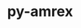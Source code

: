 ---
title: "py-amrex"
layout: cache
categories: [package, develop]
meta: {"compilers": ["gcc@11.4.0", "gcc@9.4.0", "intel-oneapi-compilers@2024.2.1"], "num_specs": 76, "num_specs_by_stack": {"e4s": 26, "e4s-neoverse-v2": 28, "e4s-neoverse_v1": 8, "e4s-oneapi": 12, "e4s-power": 2, "root": 76}, "oss": ["ubuntu20.04", "ubuntu22.04"], "platforms": ["linux"], "stacks": ["e4s", "e4s-neoverse-v2", "e4s-neoverse_v1", "e4s-oneapi", "e4s-power", "root"], "targets": ["neoverse_v1", "neoverse_v2", "ppc64le", "x86_64_v3"], "versions": ["24.10", "25.03", "25.04"]}
spec_details: [{"compiler": "gcc@11.4.0", "hash": "2bm5poe45c3eguzdxz4rxnfadzu52hrv", "os": "ubuntu22.04", "platform": "linux", "size": "-", "stacks": ["e4s-neoverse_v1", "root"], "target": "neoverse_v1", "variants": ["build_system=cmake", "build_type=Release", "~cuda", "dimensions:=1,2,3", "generator=make", "+ipo", "+mpi", "+openmp", "precision=double", "~rocm", "~sycl", "~tiny_profile"], "versions": ["24.10"]}, {"compiler": "gcc@11.4.0", "hash": "2nsafdk2lbs7h4a5dvxkfwgx6raiqool", "os": "ubuntu22.04", "platform": "linux", "size": "-", "stacks": ["e4s", "root"], "target": "x86_64_v3", "variants": ["build_system=cmake", "build_type=Release", "~cuda", "dimensions:=1,2,3", "generator=make", "+ipo", "+mpi", "~openmp", "precision=double", "~rocm", "~sycl", "~tiny_profile"], "versions": ["25.03"]}, {"compiler": "gcc@11.4.0", "hash": "2wywpkmu3fy2ept3wbm6nfadkyjlmrz4", "os": "ubuntu22.04", "platform": "linux", "size": "-", "stacks": ["e4s", "root"], "target": "x86_64_v3", "variants": ["build_system=cmake", "build_type=Release", "~cuda", "dimensions:=1,2,3", "generator=make", "+ipo", "+mpi", "~openmp", "precision=double", "~rocm", "~sycl", "~tiny_profile"], "versions": ["25.03"]}, {"compiler": "intel-oneapi-compilers@2024.2.1", "hash": "32qkqbmhxja53t3dbl6m6aqbgnbosgej", "os": "ubuntu22.04", "platform": "linux", "size": "-", "stacks": ["e4s-oneapi", "root"], "target": "x86_64_v3", "variants": ["build_system=cmake", "build_type=Release", "~cuda", "dimensions:=1,2,3", "generator=make", "~ipo", "+mpi", "~openmp", "precision=double", "~rocm", "+sycl", "~tiny_profile"], "versions": ["25.03"]}, {"compiler": "gcc@11.4.0", "hash": "3bffwfu7dciz3k4tq4zmmxdvqsomnsjz", "os": "ubuntu22.04", "platform": "linux", "size": "-", "stacks": ["e4s-neoverse_v1", "root"], "target": "neoverse_v1", "variants": ["build_system=cmake", "build_type=Release", "~cuda", "dimensions:=1,2,3", "generator=make", "+ipo", "+mpi", "+openmp", "precision=double", "~rocm", "~sycl", "~tiny_profile"], "versions": ["24.10"]}, {"compiler": "gcc@11.4.0", "hash": "3rxtyxwb7cby6gvnbk7a7zn4kiboti76", "os": "ubuntu22.04", "platform": "linux", "size": "-", "stacks": ["e4s-neoverse-v2", "root"], "target": "neoverse_v2", "variants": ["build_system=cmake", "build_type=Release", "~cuda", "dimensions:=1,2,3", "generator=make", "+ipo", "+mpi", "+openmp", "precision=double", "~rocm", "~sycl", "~tiny_profile"], "versions": ["25.03"]}, {"compiler": "gcc@11.4.0", "hash": "43kem2zdhxdqwb6vncltsabsgn7562ft", "os": "ubuntu22.04", "platform": "linux", "size": "-", "stacks": ["e4s-neoverse-v2", "root"], "target": "neoverse_v2", "variants": ["build_system=cmake", "build_type=Release", "~cuda", "dimensions:=1,2,3", "generator=make", "+ipo", "+mpi", "~openmp", "precision=double", "~rocm", "~sycl", "~tiny_profile"], "versions": ["25.03"]}, {"compiler": "gcc@11.4.0", "hash": "457izluigvdbu7fxl5qetrstwdpm74ad", "os": "ubuntu22.04", "platform": "linux", "size": "-", "stacks": ["e4s-neoverse-v2", "root"], "target": "neoverse_v2", "variants": ["build_system=cmake", "build_type=Release", "~cuda", "dimensions:=1,2,3", "generator=make", "+ipo", "+mpi", "~openmp", "precision=double", "~rocm", "~sycl", "~tiny_profile"], "versions": ["25.03"]}, {"compiler": "gcc@11.4.0", "hash": "4erkw2hjzggpnlq66nvebeeskvnm6z3p", "os": "ubuntu22.04", "platform": "linux", "size": "-", "stacks": ["e4s-neoverse-v2", "root"], "target": "neoverse_v2", "variants": ["build_system=cmake", "build_type=Release", "~cuda", "dimensions:=1,2,3", "generator=make", "+ipo", "+mpi", "+openmp", "precision=double", "~rocm", "~sycl", "~tiny_profile"], "versions": ["25.03"]}, {"compiler": "gcc@11.4.0", "hash": "4ij34rui3hbrrwakmrzluvkm3b5st2zi", "os": "ubuntu22.04", "platform": "linux", "size": "-", "stacks": ["e4s-neoverse-v2", "root"], "target": "neoverse_v2", "variants": ["build_system=cmake", "build_type=Release", "~cuda", "dimensions:=1,2,3", "generator=make", "+ipo", "+mpi", "+openmp", "precision=double", "~rocm", "~sycl", "~tiny_profile"], "versions": ["25.03"]}, {"compiler": "gcc@11.4.0", "hash": "4jxs4ek6y7xhgacenl4zfijebrfiheiu", "os": "ubuntu22.04", "platform": "linux", "size": "-", "stacks": ["e4s-neoverse-v2", "root"], "target": "neoverse_v2", "variants": ["build_system=cmake", "build_type=Release", "~cuda", "dimensions:=1,2,3", "generator=make", "+ipo", "+mpi", "+openmp", "precision=double", "~rocm", "~sycl", "~tiny_profile"], "versions": ["25.03"]}, {"compiler": "gcc@9.4.0", "hash": "52id34eg4a4ztyacfvxgfixvbbvnbtu2", "os": "ubuntu20.04", "platform": "linux", "size": "-", "stacks": ["e4s-power", "root"], "target": "ppc64le", "variants": ["build_system=cmake", "build_type=Release", "~cuda", "dimensions:=1,2,3", "generator=make", "+ipo", "+mpi", "~openmp", "precision=double", "~rocm", "~sycl", "~tiny_profile"], "versions": ["24.10"]}, {"compiler": "gcc@11.4.0", "hash": "5bz5svs7njss4qi6a6y724jzx64iwh4e", "os": "ubuntu22.04", "platform": "linux", "size": "-", "stacks": ["e4s", "root"], "target": "x86_64_v3", "variants": ["build_system=cmake", "build_type=Release", "~cuda", "dimensions:=1,2,3", "generator=make", "+ipo", "+mpi", "~openmp", "precision=double", "~rocm", "~sycl", "~tiny_profile"], "versions": ["25.03"]}, {"compiler": "gcc@11.4.0", "hash": "5k44sccftzfgwwlt443aenlpkt5rn6yu", "os": "ubuntu22.04", "platform": "linux", "size": "-", "stacks": ["e4s", "root"], "target": "x86_64_v3", "variants": ["build_system=cmake", "build_type=Release", "~cuda", "dimensions:=1,2,3", "generator=make", "+ipo", "+mpi", "+openmp", "precision=double", "~rocm", "~sycl", "~tiny_profile"], "versions": ["25.04"]}, {"compiler": "gcc@11.4.0", "hash": "66y3mh7jwj5r4l24tab7bekc6pe7qn2h", "os": "ubuntu22.04", "platform": "linux", "size": "-", "stacks": ["e4s-neoverse-v2", "root"], "target": "neoverse_v2", "variants": ["build_system=cmake", "build_type=Release", "~cuda", "dimensions:=1,2,3", "generator=make", "+ipo", "+mpi", "~openmp", "precision=double", "~rocm", "~sycl", "~tiny_profile"], "versions": ["25.03"]}, {"compiler": "intel-oneapi-compilers@2024.2.1", "hash": "6mn7wrix3dctgicgc2sz6pfkwzjhbrza", "os": "ubuntu22.04", "platform": "linux", "size": "-", "stacks": ["e4s-oneapi", "root"], "target": "x86_64_v3", "variants": ["build_system=cmake", "build_type=Release", "~cuda", "dimensions:=1,2,3", "generator=make", "~ipo", "+mpi", "~openmp", "precision=double", "~rocm", "+sycl", "~tiny_profile"], "versions": ["25.03"]}, {"compiler": "gcc@11.4.0", "hash": "7s5buonq6uge46jrdaniinle7wbvyqim", "os": "ubuntu22.04", "platform": "linux", "size": "-", "stacks": ["e4s-neoverse_v1", "root"], "target": "neoverse_v1", "variants": ["build_system=cmake", "build_type=Release", "~cuda", "dimensions:=1,2,3", "generator=make", "+ipo", "+mpi", "~openmp", "precision=double", "~rocm", "~sycl", "~tiny_profile"], "versions": ["24.10"]}, {"compiler": "gcc@11.4.0", "hash": "7t5yhifcwbd2nvwkpogmxmzaxr6loywo", "os": "ubuntu22.04", "platform": "linux", "size": "-", "stacks": ["e4s", "root"], "target": "x86_64_v3", "variants": ["build_system=cmake", "build_type=Release", "~cuda", "dimensions:=1,2,3", "generator=make", "+ipo", "+mpi", "+openmp", "precision=double", "~rocm", "~sycl", "~tiny_profile"], "versions": ["25.03"]}, {"compiler": "gcc@11.4.0", "hash": "afqibwapsaeocayluv4wmyzt4f67bbmb", "os": "ubuntu22.04", "platform": "linux", "size": "-", "stacks": ["e4s-neoverse_v1", "root"], "target": "neoverse_v1", "variants": ["build_system=cmake", "build_type=Release", "~cuda", "dimensions:=1,2,3", "generator=make", "+ipo", "+mpi", "~openmp", "precision=double", "~rocm", "~sycl", "~tiny_profile"], "versions": ["24.10"]}, {"compiler": "gcc@11.4.0", "hash": "aqettkseuad5b74xwlesiavces5yo2xt", "os": "ubuntu22.04", "platform": "linux", "size": "-", "stacks": ["e4s", "root"], "target": "x86_64_v3", "variants": ["build_system=cmake", "build_type=Release", "~cuda", "dimensions:=1,2,3", "generator=make", "+ipo", "+mpi", "+openmp", "precision=double", "~rocm", "~sycl", "~tiny_profile"], "versions": ["25.03"]}, {"compiler": "gcc@11.4.0", "hash": "b5ma7pfitkw55rb4ygad5bdfu3g4el3o", "os": "ubuntu22.04", "platform": "linux", "size": "-", "stacks": ["e4s-neoverse-v2", "root"], "target": "neoverse_v2", "variants": ["build_system=cmake", "build_type=Release", "~cuda", "dimensions:=1,2,3", "generator=make", "+ipo", "+mpi", "+openmp", "precision=double", "~rocm", "~sycl", "~tiny_profile"], "versions": ["25.04"]}, {"compiler": "gcc@11.4.0", "hash": "bg6ekxlpwikjbhoka4d7vpw5xtv3lolp", "os": "ubuntu22.04", "platform": "linux", "size": "-", "stacks": ["e4s", "root"], "target": "x86_64_v3", "variants": ["build_system=cmake", "build_type=Release", "~cuda", "dimensions:=1,2,3", "generator=make", "+ipo", "+mpi", "~openmp", "precision=double", "~rocm", "~sycl", "~tiny_profile"], "versions": ["25.03"]}, {"compiler": "gcc@9.4.0", "hash": "cbjwph6kdhha7s2kvvzp2ek5tjag55r5", "os": "ubuntu20.04", "platform": "linux", "size": "-", "stacks": ["e4s-power", "root"], "target": "ppc64le", "variants": ["build_system=cmake", "build_type=Release", "~cuda", "dimensions:=1,2,3", "generator=make", "+ipo", "+mpi", "+openmp", "precision=double", "~rocm", "~sycl", "~tiny_profile"], "versions": ["24.10"]}, {"compiler": "gcc@11.4.0", "hash": "cm3csb3jh4dolrhx3ywqzcuhx4cqnxve", "os": "ubuntu22.04", "platform": "linux", "size": "-", "stacks": ["e4s", "root"], "target": "x86_64_v3", "variants": ["build_system=cmake", "build_type=Release", "~cuda", "dimensions:=1,2,3", "generator=make", "+ipo", "+mpi", "~openmp", "precision=double", "~rocm", "~sycl", "~tiny_profile"], "versions": ["25.03"]}, {"compiler": "gcc@11.4.0", "hash": "cnavbze5vpf5igdytml4nezbo5nludrm", "os": "ubuntu22.04", "platform": "linux", "size": "-", "stacks": ["e4s-neoverse-v2", "root"], "target": "neoverse_v2", "variants": ["build_system=cmake", "build_type=Release", "~cuda", "dimensions:=1,2,3", "generator=make", "+ipo", "+mpi", "~openmp", "precision=double", "~rocm", "~sycl", "~tiny_profile"], "versions": ["25.04"]}, {"compiler": "gcc@11.4.0", "hash": "crz7dpqyyb4cofw5uii4yxsnnhs5feqq", "os": "ubuntu22.04", "platform": "linux", "size": "-", "stacks": ["e4s", "root"], "target": "x86_64_v3", "variants": ["build_system=cmake", "build_type=Release", "~cuda", "dimensions:=1,2,3", "generator=make", "+ipo", "+mpi", "~openmp", "precision=double", "~rocm", "~sycl", "~tiny_profile"], "versions": ["25.04"]}, {"compiler": "gcc@11.4.0", "hash": "dhk3ymjby3n776momy532ih5e4ucxxbp", "os": "ubuntu22.04", "platform": "linux", "size": "-", "stacks": ["e4s", "root"], "target": "x86_64_v3", "variants": ["build_system=cmake", "build_type=Release", "~cuda", "dimensions:=1,2,3", "generator=make", "+ipo", "+mpi", "+openmp", "precision=double", "~rocm", "~sycl", "~tiny_profile"], "versions": ["25.03"]}, {"compiler": "gcc@11.4.0", "hash": "du7nkk7a2jctaz3dmfbes4a3bb37yunz", "os": "ubuntu22.04", "platform": "linux", "size": "-", "stacks": ["e4s", "root"], "target": "x86_64_v3", "variants": ["build_system=cmake", "build_type=Release", "~cuda", "dimensions:=1,2,3", "generator=make", "+ipo", "+mpi", "+openmp", "precision=double", "~rocm", "~sycl", "~tiny_profile"], "versions": ["25.03"]}, {"compiler": "intel-oneapi-compilers@2024.2.1", "hash": "fmorqcnwva4pzc6cg2gl6aac73elysyy", "os": "ubuntu22.04", "platform": "linux", "size": "-", "stacks": ["e4s-oneapi", "root"], "target": "x86_64_v3", "variants": ["build_system=cmake", "build_type=Release", "~cuda", "dimensions:=1,2,3", "generator=make", "~ipo", "+mpi", "~openmp", "precision=double", "~rocm", "~sycl", "~tiny_profile"], "versions": ["25.03"]}, {"compiler": "gcc@11.4.0", "hash": "frpb6bn5yjqhlcel36t6vwm7cn7q7mcz", "os": "ubuntu22.04", "platform": "linux", "size": "-", "stacks": ["e4s-neoverse-v2", "root"], "target": "neoverse_v2", "variants": ["build_system=cmake", "build_type=Release", "~cuda", "dimensions:=1,2,3", "generator=make", "+ipo", "+mpi", "~openmp", "precision=double", "~rocm", "~sycl", "~tiny_profile"], "versions": ["25.04"]}, {"compiler": "gcc@11.4.0", "hash": "gjb6cakc3ey35at7yrucf4k6aegqzsro", "os": "ubuntu22.04", "platform": "linux", "size": "-", "stacks": ["e4s-neoverse-v2", "root"], "target": "neoverse_v2", "variants": ["build_system=cmake", "build_type=Release", "~cuda", "dimensions:=1,2,3", "generator=make", "+ipo", "+mpi", "~openmp", "precision=double", "~rocm", "~sycl", "~tiny_profile"], "versions": ["25.03"]}, {"compiler": "gcc@11.4.0", "hash": "gldzghiw3fvh3a7ytugoxc22424mvjl4", "os": "ubuntu22.04", "platform": "linux", "size": "-", "stacks": ["e4s-neoverse_v1", "root"], "target": "neoverse_v1", "variants": ["build_system=cmake", "build_type=Release", "~cuda", "dimensions:=1,2,3", "generator=make", "+ipo", "+mpi", "+openmp", "precision=double", "~rocm", "~sycl", "~tiny_profile"], "versions": ["24.10"]}, {"compiler": "gcc@11.4.0", "hash": "gxkp5donxh5exugglbsifo3kxe72fz77", "os": "ubuntu22.04", "platform": "linux", "size": "-", "stacks": ["e4s", "root"], "target": "x86_64_v3", "variants": ["build_system=cmake", "build_type=Release", "~cuda", "dimensions:=1,2,3", "generator=make", "+ipo", "+mpi", "~openmp", "precision=double", "~rocm", "~sycl", "~tiny_profile"], "versions": ["25.04"]}, {"compiler": "gcc@11.4.0", "hash": "h6qe45k36bggbbkvs3g64g464vz22kyz", "os": "ubuntu22.04", "platform": "linux", "size": "-", "stacks": ["e4s-neoverse-v2", "root"], "target": "neoverse_v2", "variants": ["build_system=cmake", "build_type=Release", "~cuda", "dimensions:=1,2,3", "generator=make", "+ipo", "+mpi", "+openmp", "precision=double", "~rocm", "~sycl", "~tiny_profile"], "versions": ["25.03"]}, {"compiler": "gcc@11.4.0", "hash": "hlp3rikqpmiqmrjylqwis35ceup3gg2s", "os": "ubuntu22.04", "platform": "linux", "size": "-", "stacks": ["e4s", "root"], "target": "x86_64_v3", "variants": ["build_system=cmake", "build_type=Release", "~cuda", "dimensions:=1,2,3", "generator=make", "+ipo", "+mpi", "+openmp", "precision=double", "~rocm", "~sycl", "~tiny_profile"], "versions": ["25.03"]}, {"compiler": "gcc@11.4.0", "hash": "hqdalrwdnplkelba6rfcvyttwb3b7ncb", "os": "ubuntu22.04", "platform": "linux", "size": "-", "stacks": ["e4s-neoverse-v2", "root"], "target": "neoverse_v2", "variants": ["build_system=cmake", "build_type=Release", "~cuda", "dimensions:=1,2,3", "generator=make", "+ipo", "+mpi", "~openmp", "precision=double", "~rocm", "~sycl", "~tiny_profile"], "versions": ["25.03"]}, {"compiler": "gcc@11.4.0", "hash": "iart4ycagzchhs2fuzk6lwup6e2taibj", "os": "ubuntu22.04", "platform": "linux", "size": "-", "stacks": ["e4s", "root"], "target": "x86_64_v3", "variants": ["build_system=cmake", "build_type=Release", "~cuda", "dimensions:=1,2,3", "generator=make", "+ipo", "+mpi", "+openmp", "precision=double", "~rocm", "~sycl", "~tiny_profile"], "versions": ["25.03"]}, {"compiler": "intel-oneapi-compilers@2024.2.1", "hash": "ik3kxlv5p62jkrtwnd24ysvmd5jvooqk", "os": "ubuntu22.04", "platform": "linux", "size": "-", "stacks": ["e4s-oneapi", "root"], "target": "x86_64_v3", "variants": ["build_system=cmake", "build_type=Release", "~cuda", "dimensions:=1,2,3", "generator=make", "~ipo", "+mpi", "~openmp", "precision=double", "~rocm", "+sycl", "~tiny_profile"], "versions": ["25.03"]}, {"compiler": "gcc@11.4.0", "hash": "isosugaf7lifwxffmna4jh3bmnekht7z", "os": "ubuntu22.04", "platform": "linux", "size": "-", "stacks": ["e4s-neoverse-v2", "root"], "target": "neoverse_v2", "variants": ["build_system=cmake", "build_type=Release", "~cuda", "dimensions:=1,2,3", "generator=make", "+ipo", "+mpi", "+openmp", "precision=double", "~rocm", "~sycl", "~tiny_profile"], "versions": ["25.04"]}, {"compiler": "gcc@11.4.0", "hash": "iuphh6nnrlv2klfh5bwpktlvz73aohkh", "os": "ubuntu22.04", "platform": "linux", "size": "-", "stacks": ["e4s-neoverse_v1", "root"], "target": "neoverse_v1", "variants": ["build_system=cmake", "build_type=Release", "~cuda", "dimensions:=1,2,3", "generator=make", "+ipo", "+mpi", "~openmp", "precision=double", "~rocm", "~sycl", "~tiny_profile"], "versions": ["24.10"]}, {"compiler": "gcc@11.4.0", "hash": "ixalxcfb3kbcrko3zuietm5ykxlzichq", "os": "ubuntu22.04", "platform": "linux", "size": "-", "stacks": ["e4s-neoverse-v2", "root"], "target": "neoverse_v2", "variants": ["build_system=cmake", "build_type=Release", "~cuda", "dimensions:=1,2,3", "generator=make", "+ipo", "+mpi", "~openmp", "precision=double", "~rocm", "~sycl", "~tiny_profile"], "versions": ["25.03"]}, {"compiler": "gcc@11.4.0", "hash": "izq6erhdik3525v5kyzon37makeykvh2", "os": "ubuntu22.04", "platform": "linux", "size": "-", "stacks": ["e4s", "root"], "target": "x86_64_v3", "variants": ["build_system=cmake", "build_type=Release", "~cuda", "dimensions:=1,2,3", "generator=make", "+ipo", "+mpi", "~openmp", "precision=double", "~rocm", "~sycl", "~tiny_profile"], "versions": ["25.03"]}, {"compiler": "gcc@11.4.0", "hash": "jcfw5p7t7ekhrtg7w237uo3g5lf5jkoy", "os": "ubuntu22.04", "platform": "linux", "size": "-", "stacks": ["e4s", "root"], "target": "x86_64_v3", "variants": ["build_system=cmake", "build_type=Release", "~cuda", "dimensions:=1,2,3", "generator=make", "+ipo", "+mpi", "+openmp", "precision=double", "~rocm", "~sycl", "~tiny_profile"], "versions": ["25.03"]}, {"compiler": "gcc@11.4.0", "hash": "jlpg2ujf344puzdtch5ugz2wt4yksu6w", "os": "ubuntu22.04", "platform": "linux", "size": "-", "stacks": ["e4s", "root"], "target": "x86_64_v3", "variants": ["build_system=cmake", "build_type=Release", "~cuda", "dimensions:=1,2,3", "generator=make", "+ipo", "+mpi", "+openmp", "precision=double", "~rocm", "~sycl", "~tiny_profile"], "versions": ["25.03"]}, {"compiler": "intel-oneapi-compilers@2024.2.1", "hash": "jy5zyopftcntn36zaufozhiwiwfau5ph", "os": "ubuntu22.04", "platform": "linux", "size": "-", "stacks": ["e4s-oneapi", "root"], "target": "x86_64_v3", "variants": ["build_system=cmake", "build_type=Release", "~cuda", "dimensions:=1,2,3", "generator=make", "~ipo", "+mpi", "~openmp", "precision=double", "~rocm", "~sycl", "~tiny_profile"], "versions": ["25.03"]}, {"compiler": "gcc@11.4.0", "hash": "jypwvpybcimisq3vkzdyghrpu4ipydg6", "os": "ubuntu22.04", "platform": "linux", "size": "-", "stacks": ["e4s", "root"], "target": "x86_64_v3", "variants": ["build_system=cmake", "build_type=Release", "~cuda", "dimensions:=1,2,3", "generator=make", "+ipo", "+mpi", "~openmp", "precision=double", "~rocm", "~sycl", "~tiny_profile"], "versions": ["25.03"]}, {"compiler": "gcc@11.4.0", "hash": "knykx3xdmt6rll2zaz4vnhehha5z66og", "os": "ubuntu22.04", "platform": "linux", "size": "-", "stacks": ["e4s-neoverse-v2", "root"], "target": "neoverse_v2", "variants": ["build_system=cmake", "build_type=Release", "~cuda", "dimensions:=1,2,3", "generator=make", "+ipo", "+mpi", "~openmp", "precision=double", "~rocm", "~sycl", "~tiny_profile"], "versions": ["25.04"]}, {"compiler": "intel-oneapi-compilers@2024.2.1", "hash": "m7iihusmajnapli7z6pxh2gs4rssoc6x", "os": "ubuntu22.04", "platform": "linux", "size": "-", "stacks": ["e4s-oneapi", "root"], "target": "x86_64_v3", "variants": ["build_system=cmake", "build_type=Release", "~cuda", "dimensions:=1,2,3", "generator=make", "~ipo", "+mpi", "~openmp", "precision=double", "~rocm", "+sycl", "~tiny_profile"], "versions": ["25.03"]}, {"compiler": "gcc@11.4.0", "hash": "mas3cq4h3wnqp5bycebzxim7n4iqv6eo", "os": "ubuntu22.04", "platform": "linux", "size": "-", "stacks": ["e4s-neoverse-v2", "root"], "target": "neoverse_v2", "variants": ["build_system=cmake", "build_type=Release", "~cuda", "dimensions:=1,2,3", "generator=make", "+ipo", "+mpi", "+openmp", "precision=double", "~rocm", "~sycl", "~tiny_profile"], "versions": ["25.03"]}, {"compiler": "gcc@11.4.0", "hash": "mzr2gqa7qm3rsj524nwzrwwdjaxyyxcu", "os": "ubuntu22.04", "platform": "linux", "size": "-", "stacks": ["e4s-neoverse-v2", "root"], "target": "neoverse_v2", "variants": ["build_system=cmake", "build_type=Release", "~cuda", "dimensions:=1,2,3", "generator=make", "+ipo", "+mpi", "~openmp", "precision=double", "~rocm", "~sycl", "~tiny_profile"], "versions": ["25.03"]}, {"compiler": "gcc@11.4.0", "hash": "ncjq2xlubshmfcco2syhdde3sefvtp2c", "os": "ubuntu22.04", "platform": "linux", "size": "-", "stacks": ["e4s-neoverse-v2", "root"], "target": "neoverse_v2", "variants": ["build_system=cmake", "build_type=Release", "~cuda", "dimensions:=1,2,3", "generator=make", "+ipo", "+mpi", "+openmp", "precision=double", "~rocm", "~sycl", "~tiny_profile"], "versions": ["25.04"]}, {"compiler": "gcc@11.4.0", "hash": "o7wjlqlyjsr6iso6r77dvihw2l3cytoo", "os": "ubuntu22.04", "platform": "linux", "size": "-", "stacks": ["e4s", "root"], "target": "x86_64_v3", "variants": ["build_system=cmake", "build_type=Release", "~cuda", "dimensions:=1,2,3", "generator=make", "+ipo", "+mpi", "~openmp", "precision=double", "~rocm", "~sycl", "~tiny_profile"], "versions": ["25.03"]}, {"compiler": "gcc@11.4.0", "hash": "pqwhvixpp5s57qa5nic5dredanuf7eu4", "os": "ubuntu22.04", "platform": "linux", "size": "-", "stacks": ["e4s-neoverse-v2", "root"], "target": "neoverse_v2", "variants": ["build_system=cmake", "build_type=Release", "~cuda", "dimensions:=1,2,3", "generator=make", "+ipo", "+mpi", "+openmp", "precision=double", "~rocm", "~sycl", "~tiny_profile"], "versions": ["25.03"]}, {"compiler": "gcc@11.4.0", "hash": "q2erufi3bvuzqwaeldonl2rlpushdion", "os": "ubuntu22.04", "platform": "linux", "size": "-", "stacks": ["e4s", "root"], "target": "x86_64_v3", "variants": ["build_system=cmake", "build_type=Release", "~cuda", "dimensions:=1,2,3", "generator=make", "+ipo", "+mpi", "+openmp", "precision=double", "~rocm", "~sycl", "~tiny_profile"], "versions": ["25.03"]}, {"compiler": "intel-oneapi-compilers@2024.2.1", "hash": "qaamjxvqz3u3xkbc7by3isnruyg7d2zn", "os": "ubuntu22.04", "platform": "linux", "size": "-", "stacks": ["e4s-oneapi", "root"], "target": "x86_64_v3", "variants": ["build_system=cmake", "build_type=Release", "~cuda", "dimensions:=1,2,3", "generator=make", "~ipo", "+mpi", "+openmp", "precision=double", "~rocm", "~sycl", "~tiny_profile"], "versions": ["25.03"]}, {"compiler": "intel-oneapi-compilers@2024.2.1", "hash": "qg2f6uoqqhssb7hlks7bgu5fk6nfdvbf", "os": "ubuntu22.04", "platform": "linux", "size": "-", "stacks": ["e4s-oneapi", "root"], "target": "x86_64_v3", "variants": ["build_system=cmake", "build_type=Release", "~cuda", "dimensions:=1,2,3", "generator=make", "~ipo", "+mpi", "+openmp", "precision=double", "~rocm", "~sycl", "~tiny_profile"], "versions": ["25.03"]}, {"compiler": "gcc@11.4.0", "hash": "qkeanbrxwq73mi7uhnsas35kn5b743ri", "os": "ubuntu22.04", "platform": "linux", "size": "-", "stacks": ["e4s-neoverse-v2", "root"], "target": "neoverse_v2", "variants": ["build_system=cmake", "build_type=Release", "~cuda", "dimensions:=1,2,3", "generator=make", "+ipo", "+mpi", "+openmp", "precision=double", "~rocm", "~sycl", "~tiny_profile"], "versions": ["25.03"]}, {"compiler": "gcc@11.4.0", "hash": "qxsopzm7sohes7yksg6vzpdf3hqm2isk", "os": "ubuntu22.04", "platform": "linux", "size": "-", "stacks": ["e4s-neoverse-v2", "root"], "target": "neoverse_v2", "variants": ["build_system=cmake", "build_type=Release", "~cuda", "dimensions:=1,2,3", "generator=make", "+ipo", "+mpi", "+openmp", "precision=double", "~rocm", "~sycl", "~tiny_profile"], "versions": ["25.03"]}, {"compiler": "intel-oneapi-compilers@2024.2.1", "hash": "r2s6iu52ppskzmo32e7jie62j4kqjpff", "os": "ubuntu22.04", "platform": "linux", "size": "-", "stacks": ["e4s-oneapi", "root"], "target": "x86_64_v3", "variants": ["build_system=cmake", "build_type=Release", "~cuda", "dimensions:=1,2,3", "generator=make", "~ipo", "+mpi", "+openmp", "precision=double", "~rocm", "~sycl", "~tiny_profile"], "versions": ["25.03"]}, {"compiler": "gcc@11.4.0", "hash": "r66fdadn47itksbkzui2kep3rby7sxog", "os": "ubuntu22.04", "platform": "linux", "size": "-", "stacks": ["e4s", "root"], "target": "x86_64_v3", "variants": ["build_system=cmake", "build_type=Release", "~cuda", "dimensions:=1,2,3", "generator=make", "+ipo", "+mpi", "~openmp", "precision=double", "~rocm", "~sycl", "~tiny_profile"], "versions": ["25.04"]}, {"compiler": "gcc@11.4.0", "hash": "s3ctonqmdywubxipsumjhas3pf6fbxsa", "os": "ubuntu22.04", "platform": "linux", "size": "-", "stacks": ["e4s", "root"], "target": "x86_64_v3", "variants": ["build_system=cmake", "build_type=Release", "~cuda", "dimensions:=1,2,3", "generator=make", "+ipo", "+mpi", "~openmp", "precision=double", "~rocm", "~sycl", "~tiny_profile"], "versions": ["25.03"]}, {"compiler": "gcc@11.4.0", "hash": "snogfcwsis2d4bobm4gew44pyyx53zl4", "os": "ubuntu22.04", "platform": "linux", "size": "-", "stacks": ["e4s-neoverse-v2", "root"], "target": "neoverse_v2", "variants": ["build_system=cmake", "build_type=Release", "~cuda", "dimensions:=1,2,3", "generator=make", "+ipo", "+mpi", "+openmp", "precision=double", "~rocm", "~sycl", "~tiny_profile"], "versions": ["25.04"]}, {"compiler": "gcc@11.4.0", "hash": "szg5yd6dbhpzk7nyypoa67kpi4ktbkl3", "os": "ubuntu22.04", "platform": "linux", "size": "-", "stacks": ["e4s-neoverse_v1", "root"], "target": "neoverse_v1", "variants": ["build_system=cmake", "build_type=Release", "~cuda", "dimensions:=1,2,3", "generator=make", "+ipo", "+mpi", "~openmp", "precision=double", "~rocm", "~sycl", "~tiny_profile"], "versions": ["24.10"]}, {"compiler": "gcc@11.4.0", "hash": "t5x4lfvlo67cc4d3qibvnfl3i2bbh6qb", "os": "ubuntu22.04", "platform": "linux", "size": "-", "stacks": ["e4s-neoverse-v2", "root"], "target": "neoverse_v2", "variants": ["build_system=cmake", "build_type=Release", "~cuda", "dimensions:=1,2,3", "generator=make", "+ipo", "+mpi", "~openmp", "precision=double", "~rocm", "~sycl", "~tiny_profile"], "versions": ["25.03"]}, {"compiler": "gcc@11.4.0", "hash": "tovaej5kttlck4vgmcme35gmhrlrgebd", "os": "ubuntu22.04", "platform": "linux", "size": "-", "stacks": ["e4s-neoverse-v2", "root"], "target": "neoverse_v2", "variants": ["build_system=cmake", "build_type=Release", "~cuda", "dimensions:=1,2,3", "generator=make", "+ipo", "+mpi", "~openmp", "precision=double", "~rocm", "~sycl", "~tiny_profile"], "versions": ["25.03"]}, {"compiler": "intel-oneapi-compilers@2024.2.1", "hash": "u7fk5iz4arqrx6ge5bmgj5f55f2f25eb", "os": "ubuntu22.04", "platform": "linux", "size": "-", "stacks": ["e4s-oneapi", "root"], "target": "x86_64_v3", "variants": ["build_system=cmake", "build_type=Release", "~cuda", "dimensions:=1,2,3", "generator=make", "~ipo", "+mpi", "~openmp", "precision=double", "~rocm", "~sycl", "~tiny_profile"], "versions": ["25.03"]}, {"compiler": "gcc@11.4.0", "hash": "ug2s6i5j5wkwfwa2n5oy6n7szumvmie3", "os": "ubuntu22.04", "platform": "linux", "size": "-", "stacks": ["e4s-neoverse_v1", "root"], "target": "neoverse_v1", "variants": ["build_system=cmake", "build_type=Release", "~cuda", "dimensions:=1,2,3", "generator=make", "+ipo", "+mpi", "+openmp", "precision=double", "~rocm", "~sycl", "~tiny_profile"], "versions": ["24.10"]}, {"compiler": "intel-oneapi-compilers@2024.2.1", "hash": "vfzostg7j5u5p6sym7foclsjbddb5o72", "os": "ubuntu22.04", "platform": "linux", "size": "-", "stacks": ["e4s-oneapi", "root"], "target": "x86_64_v3", "variants": ["build_system=cmake", "build_type=Release", "~cuda", "dimensions:=1,2,3", "generator=make", "~ipo", "+mpi", "~openmp", "precision=double", "~rocm", "~sycl", "~tiny_profile"], "versions": ["25.03"]}, {"compiler": "gcc@11.4.0", "hash": "vmgu64hiv2nn7iuy3574piaefohcymgl", "os": "ubuntu22.04", "platform": "linux", "size": "-", "stacks": ["e4s-neoverse-v2", "root"], "target": "neoverse_v2", "variants": ["build_system=cmake", "build_type=Release", "~cuda", "dimensions:=1,2,3", "generator=make", "+ipo", "+mpi", "~openmp", "precision=double", "~rocm", "~sycl", "~tiny_profile"], "versions": ["25.03"]}, {"compiler": "gcc@11.4.0", "hash": "w7mx6ywgazqdtyxgvrn6pjjhmiryve4f", "os": "ubuntu22.04", "platform": "linux", "size": "-", "stacks": ["e4s", "root"], "target": "x86_64_v3", "variants": ["build_system=cmake", "build_type=Release", "~cuda", "dimensions:=1,2,3", "generator=make", "+ipo", "+mpi", "+openmp", "precision=double", "~rocm", "~sycl", "~tiny_profile"], "versions": ["25.03"]}, {"compiler": "gcc@11.4.0", "hash": "xx63vu3vz32shwrtvpgldk2enjw6jpxb", "os": "ubuntu22.04", "platform": "linux", "size": "-", "stacks": ["e4s-neoverse-v2", "root"], "target": "neoverse_v2", "variants": ["build_system=cmake", "build_type=Release", "~cuda", "dimensions:=1,2,3", "generator=make", "+ipo", "+mpi", "+openmp", "precision=double", "~rocm", "~sycl", "~tiny_profile"], "versions": ["25.03"]}, {"compiler": "gcc@11.4.0", "hash": "zeb4hslrx6gdjqc2lekxpyblqo6szuua", "os": "ubuntu22.04", "platform": "linux", "size": "-", "stacks": ["e4s", "root"], "target": "x86_64_v3", "variants": ["build_system=cmake", "build_type=Release", "~cuda", "dimensions:=1,2,3", "generator=make", "+ipo", "+mpi", "+openmp", "precision=double", "~rocm", "~sycl", "~tiny_profile"], "versions": ["25.04"]}, {"compiler": "intel-oneapi-compilers@2024.2.1", "hash": "zihz46zngngfpgncumy44duawkapiof4", "os": "ubuntu22.04", "platform": "linux", "size": "-", "stacks": ["e4s-oneapi", "root"], "target": "x86_64_v3", "variants": ["build_system=cmake", "build_type=Release", "~cuda", "dimensions:=1,2,3", "generator=make", "~ipo", "+mpi", "+openmp", "precision=double", "~rocm", "~sycl", "~tiny_profile"], "versions": ["25.03"]}, {"compiler": "gcc@11.4.0", "hash": "zm47mjkn5h4vihlzhzzkifmfxxpynyrl", "os": "ubuntu22.04", "platform": "linux", "size": "-", "stacks": ["e4s-neoverse-v2", "root"], "target": "neoverse_v2", "variants": ["build_system=cmake", "build_type=Release", "~cuda", "dimensions:=1,2,3", "generator=make", "+ipo", "+mpi", "~openmp", "precision=double", "~rocm", "~sycl", "~tiny_profile"], "versions": ["25.04"]}, {"compiler": "gcc@11.4.0", "hash": "zo5lluidfvp74ctimu3f5nitk3wz2sx4", "os": "ubuntu22.04", "platform": "linux", "size": "-", "stacks": ["e4s", "root"], "target": "x86_64_v3", "variants": ["build_system=cmake", "build_type=Release", "~cuda", "dimensions:=1,2,3", "generator=make", "+ipo", "+mpi", "~openmp", "precision=double", "~rocm", "~sycl", "~tiny_profile"], "versions": ["25.03"]}, {"compiler": "gcc@11.4.0", "hash": "zzi5gafijxnvppepd2g4glyxph2lw5z4", "os": "ubuntu22.04", "platform": "linux", "size": "-", "stacks": ["e4s", "root"], "target": "x86_64_v3", "variants": ["build_system=cmake", "build_type=Release", "~cuda", "dimensions:=1,2,3", "generator=make", "+ipo", "+mpi", "+openmp", "precision=double", "~rocm", "~sycl", "~tiny_profile"], "versions": ["25.04"]}]
---